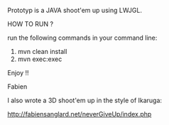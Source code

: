 Prototyp is a JAVA shoot'em up using LWJGL.

HOW TO RUN ?

run the following commands in your command line:

1. mvn clean install
2. mvn exec:exec

Enjoy !!

Fabien

I also wrote a 3D shoot'em up in the style of Ikaruga:

http://fabiensanglard.net/neverGiveUp/index.php
